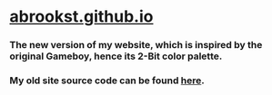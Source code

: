 # <a href="https://abrookst.github.io/">abrookst.github.io</a>
### The new version of my website, which is inspired by the original Gameboy, hence its 2-Bit color palette. 
### My old site source code can be found <a href="https://github.com/abrookst/abrookst.github.io-old/">here</a>.
